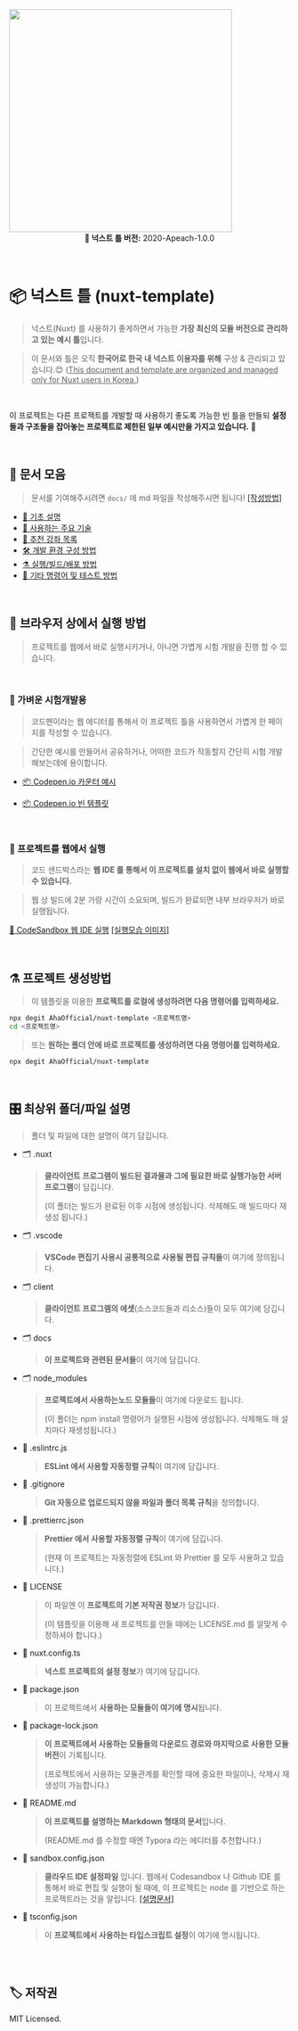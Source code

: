 <img src="https://i.imgur.com/R2wksCG.png" width="400"/>

<br/>

<center><b>📮 넉스트 틀 버전:</b> 2020-Apeach-1.0.0</center>

<br/>
<br/>

# 📦 넉스트 틀 (nuxt-template)

> 넉스트(Nuxt) 를 사용하기 좋게하면서 가능한 **가장 최신의 모듈 버전으로 관리하고 있는 예시 틀**입니다.

> 이 문서와 틀은 오직 **한국어로 한국 내 넉스트 이용자를 위해** 구성 & 관리되고 있습니다.😊 (<u>This document and template are organized and managed only for Nuxt users in Korea.</u>)

<br/>

이 프로젝트는 다른 프로젝트를 개발할 때 사용하기 좋도록 가능한 빈 틀을 만들되 **설정들과 구조들을 잡아놓는 프로젝트로 제한된 일부 예시만을 가지고 있습니다.** 🤗

<br/>

## 🥳 문서 모음

> 문서를 기여해주시려면 `docs/` 에 md 파일을 작성해주시면 됩니다! [[작성방법]](https://github.com/AhaOfficial/nuxt-template/tree/master/docs#-%EB%AC%B8%EC%84%9C-%EC%9E%91%EC%84%B1-%EB%B0%A9%EB%B2%95)

- [🤔 기초 설명](https://github.com/AhaOfficial/nuxt-template/blob/master/docs/기초_설명.md)
- [📔 사용하는 주요 기술](https://github.com/AhaOfficial/nuxt-template/blob/master/docs/사용하는_주요_기술.md)
- [👀 추천 강좌 목록](https://github.com/AhaOfficial/nuxt-template/blob/master/docs/%EC%B6%94%EC%B2%9C_%EA%B0%95%EC%A2%8C_%EB%AA%A9%EB%A1%9D.md)
- [🛠 개발 환경 구성 방법](https://github.com/AhaOfficial/nuxt-template/blob/master/docs/%EA%B0%9C%EB%B0%9C_%ED%99%98%EA%B2%BD_%EA%B5%AC%EC%84%B1_%EB%B0%A9%EB%B2%95.md)
- [⚗️ 실행/빌드/배포 방법](https://github.com/AhaOfficial/nuxt-template/blob/master/docs/%EC%8B%A4%ED%96%89_%EB%B9%8C%EB%93%9C_%EB%B0%B0%ED%8F%AC_%EB%B0%A9%EB%B2%95.md)
- [🔬 기타 명령어 및 테스트 방법](https://github.com/AhaOfficial/nuxt-template/blob/master/docs/%EA%B8%B0%ED%83%80_%EB%AA%85%EB%A0%B9%EC%96%B4_%EB%B0%8F_%ED%85%8C%EC%8A%A4%ED%8A%B8_%EB%B0%A9%EB%B2%95.md)

<br/>

## 🔮 브라우저 상에서 실행 방법

> 프로젝트를 웹에서 바로 실행시키거나, 아니면 가볍게 시험 개발을 진행 할 수 있습니다.

<br/>

### 🔮 가벼운 시험개발용

> 코드펜이라는 웹 에디터를 통해서 이 프로젝트 틀을 사용하면서 가볍게 한 페이지를 작성할 수 있습니다.

> 간단한 예시를 만들어서 공유하거나, 어떠한 코드가 작동할지 간단히 시험 개발해보는데에 용이합니다.

- [📦 Codepen.io 카운터 예시](https://codepen.io/pen/?template=xxVOwgg)

- [📦 Codepen.io 빈 템플릿](https://codepen.io/pen/?template=xxVOYbB)

<br/>

### 🔮 프로젝트를 웹에서 실행

> 코드 샌드박스라는 **웹 IDE 를 통해서 이 프로젝트를 설치 없이 웹에서 바로 실행할 수 있습니다.**

> 웹 상 빌드에 2분 가량 시간이 소요되며, 빌드가 완료되면 내부 브라우저가 바로 실행됩니다.

[🚀 CodeSandbox 웹 IDE 실행](https://githubbox.com/AhaOfficial/nuxt-template)  [[실행모습 이미지]](https://i.imgur.com/EsxrjSA.png)

<br/>

## ⚗️ 프로젝트 생성방법

> 이 템플릿을 이용한 **프로젝트를 로컬에 생성하려면 다음 명령어를 입력하세요.**
```bash
npx degit AhaOfficial/nuxt-template <프로젝트명>
cd <프로젝트명>
```

> 또는 **원하는 폴더 안에 바로 프로젝트를 생성하려면 다음 명령어를 입력하세요.**
```bash
npx degit AhaOfficial/nuxt-template
```

<br/>

## 🎛 최상위 폴더/파일 설명
> 폴더 및 파일에 대한 설명이 여기 담깁니다.

- 🗂 .nuxt

  > **클라이언트 프로그램이 빌드된 결과물과 그에 필요한 바로 실행가능한 서버 프로그램**이 담깁니다.
  >
  > (이 폴더는 빌드가 완료된 이후 시점에 생성됩니다. 삭제해도 매 빌드마다 재생성 됩니다.)

- 🗂 .vscode

  > **VSCode 편집기 사용시 공통적으로 사용될 편집 규칙들**이 여기에 정의됩니다.

- 🗂 client

  > **클라이언트 프로그램의 에셋**(소스코드들과 리소스)들이 모두 여기에 담깁니다.

- 🗂 docs

  > **이 프로젝트와 관련된 문서들**이 여기에 담깁니다.

- 🗂 node_modules

  > **프로젝트에서 사용하는노드 모듈들**이 여기에 다운로드 됩니다.
  >
  > (이 폴더는 npm install 명령어가 실행된 시점에 생성됩니다. 삭제해도 매 설치마다 재생성됩니다.)

- 📝 .eslintrc.js

  > **ESLint 에서 사용할 자동정렬 규칙**이 여기에 담깁니다.

- 📝 .gitignore

  > **Git 자동으로 업로드되지 않을 파일과 폴더 목록 규칙**을 정의합니다.

- 📝 .prettierrc.json

  > **Prettier 에서 사용할 자동정렬 규칙**이 여기에 담깁니다.
  >
  > (현재 이 프로젝트는 자동정렬에 ESLint 와 Prettier 를 모두 사용하고 있습니다.)

- 📝 LICENSE

  > 이 파일엔 이 **프로젝트의 기본 저작권 정보**가 담깁니다.
  >
  > (이 템플릿을 이용해 새 프로젝트를 만들 때에는 LICENSE.md 를 알맞게 수정하셔야 합니다.)

- 📝 nuxt.config.ts

  > **넉스트 프로젝트의 설정 정보**가 여기에 담깁니다.

- 📝 package.json

  > 이 프로젝트에서 **사용하는 모듈들이 여기에 명시**됩니다.

- 📝 package-lock.json

  > **이 프로젝트에서 사용하는 모듈들의 다운로드 경로와 마지막으로 사용한 모듈 버전**이 기록됩니다.
  >
  > (프로젝트에서 사용하는 모듈관계를 확인할 때에 중요한 파일이나, 삭제시 재생성이 가능합니다.)

- 📝 README.md

  > **이 프로젝트를 설명하는 Markdown 형태의 문서**입니다.
  >
  > (README.md 를 수정할 때엔 Typora 라는 에디터를 추천합니다.)

- 📝 sandbox.config.json

  > **클라우드 IDE 설정파일** 입니다. 웹에서 Codesandbox 나 Github IDE 를 통해서 바로 편집 및 실행이 될 때에, 이 프로젝트는 node 를 기반으로 하는 프로젝트라는 것을 알립니다. [[설명문서]](https://codesandbox.io/docs/importing#import-from-github)

- 📝 tsconfig.json

  > 이 **프로젝트에서 사용하는 타입스크립트 설정**이 여기에 명시됩니다.

<br/>
<br/>

## 🏷 저작권

MIT Licensed.

